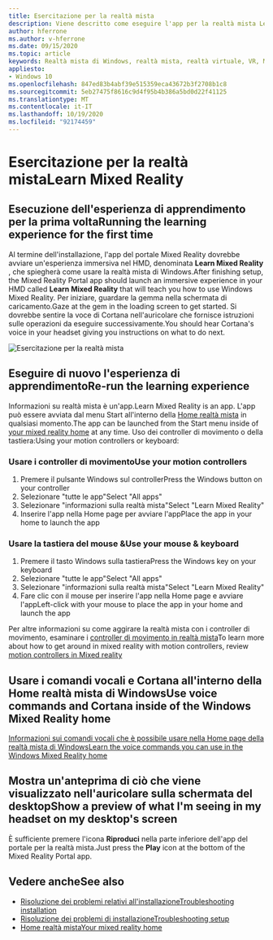 ```yaml
---
title: Esercitazione per la realtà mista
description: Viene descritto come eseguire l'app per la realtà mista Learn, che illustra come usare ed esplorare la realtà mista di Windows.
author: hferrone
ms.author: v-hferrone
ms.date: 09/15/2020
ms.topic: article
keywords: Realtà mista di Windows, realtà mista, realtà virtuale, VR, MR, esercitazione, introduzione
appliesto:
- Windows 10
ms.openlocfilehash: 847ed83b4abf39e515359eca43672b3f2708b1c8
ms.sourcegitcommit: 5eb27475f8616c9d4f95b4b386a5bd0d22f41125
ms.translationtype: MT
ms.contentlocale: it-IT
ms.lasthandoff: 10/19/2020
ms.locfileid: "92174459"
---
```

# <a name="learn-mixed-reality"></a><span data-ttu-id="f0a71-104">Esercitazione per la realtà mista</span><span class="sxs-lookup"><span data-stu-id="f0a71-104">Learn Mixed Reality</span></span>

## <a name="running-the-learning-experience-for-the-first-time"></a><span data-ttu-id="f0a71-105">Esecuzione dell'esperienza di apprendimento per la prima volta</span><span class="sxs-lookup"><span data-stu-id="f0a71-105">Running the learning experience for the first time</span></span>

<span data-ttu-id="f0a71-106">Al termine dell'installazione, l'app del portale Mixed Reality dovrebbe avviare un'esperienza immersiva nel HMD, denominata **Learn Mixed Reality** , che spiegherà come usare la realtà mista di Windows.</span><span class="sxs-lookup"><span data-stu-id="f0a71-106">After finishing setup, the Mixed Reality Portal app should launch an immersive experience in your HMD called **Learn Mixed Reality** that will teach you how to use Windows Mixed Reality.</span></span> <span data-ttu-id="f0a71-107">Per iniziare, guardare la gemma nella schermata di caricamento.</span><span class="sxs-lookup"><span data-stu-id="f0a71-107">Gaze at the gem in the loading screen to get started.</span></span> <span data-ttu-id="f0a71-108">Si dovrebbe sentire la voce di Cortana nell'auricolare che fornisce istruzioni sulle operazioni da eseguire successivamente.</span><span class="sxs-lookup"><span data-stu-id="f0a71-108">You should hear Cortana's voice in your headset giving you instructions on what to do next.</span></span>

![Esercitazione per la realtà mista](images/file-learnmixedrealitystart.png)

## <a name="re-run-the-learning-experience"></a><span data-ttu-id="f0a71-110">Eseguire di nuovo l'esperienza di apprendimento</span><span class="sxs-lookup"><span data-stu-id="f0a71-110">Re-run the learning experience</span></span>

<span data-ttu-id="f0a71-111">Informazioni su realtà mista è un'app.</span><span class="sxs-lookup"><span data-stu-id="f0a71-111">Learn Mixed Reality is an app.</span></span> <span data-ttu-id="f0a71-112">L'app può essere avviata dal menu Start all'interno della [Home realtà mista](your-mixed-reality-home.md) in qualsiasi momento.</span><span class="sxs-lookup"><span data-stu-id="f0a71-112">The app can be launched from the Start menu inside of [your mixed reality home](your-mixed-reality-home.md) at any time.</span></span> <span data-ttu-id="f0a71-113">Uso dei controller di movimento o della tastiera:</span><span class="sxs-lookup"><span data-stu-id="f0a71-113">Using your motion controllers or keyboard:</span></span>

### <a name="use-your-motion-controllers"></a><span data-ttu-id="f0a71-114">Usare i controller di movimento</span><span class="sxs-lookup"><span data-stu-id="f0a71-114">Use your motion controllers</span></span>

1. <span data-ttu-id="f0a71-115">Premere il pulsante Windows sul controller</span><span class="sxs-lookup"><span data-stu-id="f0a71-115">Press the Windows button on your controller</span></span>
2. <span data-ttu-id="f0a71-116">Selezionare "tutte le app"</span><span class="sxs-lookup"><span data-stu-id="f0a71-116">Select "All apps"</span></span>
3. <span data-ttu-id="f0a71-117">Selezionare "informazioni sulla realtà mista"</span><span class="sxs-lookup"><span data-stu-id="f0a71-117">Select "Learn Mixed Reality"</span></span>
4. <span data-ttu-id="f0a71-118">Inserire l'app nella Home page per avviare l'app</span><span class="sxs-lookup"><span data-stu-id="f0a71-118">Place the app in your home to launch the app</span></span>

### <a name="use-your-mouse--keyboard"></a><span data-ttu-id="f0a71-119">Usare la tastiera del mouse &</span><span class="sxs-lookup"><span data-stu-id="f0a71-119">Use your mouse & keyboard</span></span>

1. <span data-ttu-id="f0a71-120">Premere il tasto Windows sulla tastiera</span><span class="sxs-lookup"><span data-stu-id="f0a71-120">Press the Windows key on your keyboard</span></span>
2. <span data-ttu-id="f0a71-121">Selezionare "tutte le app"</span><span class="sxs-lookup"><span data-stu-id="f0a71-121">Select "All apps"</span></span>
3. <span data-ttu-id="f0a71-122">Selezionare "informazioni sulla realtà mista"</span><span class="sxs-lookup"><span data-stu-id="f0a71-122">Select "Learn Mixed Reality"</span></span>
4. <span data-ttu-id="f0a71-123">Fare clic con il mouse per inserire l'app nella Home page e avviare l'app</span><span class="sxs-lookup"><span data-stu-id="f0a71-123">Left-click with your mouse to place the app in your home and launch the app</span></span>

<span data-ttu-id="f0a71-124">Per altre informazioni su come aggirare la realtà mista con i controller di movimento, esaminare i [controller di movimento in realtà mista](controllers-in-wmr.md)</span><span class="sxs-lookup"><span data-stu-id="f0a71-124">To learn more about how to get around in mixed reality with motion controllers, review [motion controllers in Mixed reality](controllers-in-wmr.md)</span></span>

## <a name="use-voice-commands-and-cortana-inside-of-the-windows-mixed-reality-home"></a><span data-ttu-id="f0a71-125">Usare i comandi vocali e Cortana all'interno della Home realtà mista di Windows</span><span class="sxs-lookup"><span data-stu-id="f0a71-125">Use voice commands and Cortana inside of the Windows Mixed Reality home</span></span>

[<span data-ttu-id="f0a71-126">Informazioni sui comandi vocali che è possibile usare nella Home page della realtà mista di Windows</span><span class="sxs-lookup"><span data-stu-id="f0a71-126">Learn the voice commands you can use in the Windows Mixed Reality home</span></span>](https://support.microsoft.com/en-us/help/4041322/windows-10-speech-in-windows-mixed-reality)

## <a name="show-a-preview-of-what-im-seeing-in-my-headset-on-my-desktops-screen"></a><span data-ttu-id="f0a71-127">Mostra un'anteprima di ciò che viene visualizzato nell'auricolare sulla schermata del desktop</span><span class="sxs-lookup"><span data-stu-id="f0a71-127">Show a preview of what I'm seeing in my headset on my desktop's screen</span></span>

<span data-ttu-id="f0a71-128">È sufficiente premere l'icona **Riproduci** nella parte inferiore dell'app del portale per la realtà mista.</span><span class="sxs-lookup"><span data-stu-id="f0a71-128">Just press the **Play** icon at the bottom of the Mixed Reality Portal app.</span></span>

## <a name="see-also"></a><span data-ttu-id="f0a71-129">Vedere anche</span><span class="sxs-lookup"><span data-stu-id="f0a71-129">See also</span></span>

* [<span data-ttu-id="f0a71-130">Risoluzione dei problemi relativi all'installazione</span><span class="sxs-lookup"><span data-stu-id="f0a71-130">Troubleshooting installation</span></span>](installation_errors.md)
* [<span data-ttu-id="f0a71-131">Risoluzione dei problemi di installazione</span><span class="sxs-lookup"><span data-stu-id="f0a71-131">Troubleshooting setup</span></span>](set-up-questions.md)
* [<span data-ttu-id="f0a71-132">Home realtà mista</span><span class="sxs-lookup"><span data-stu-id="f0a71-132">Your mixed reality home</span></span>](your-mixed-reality-home.md)
